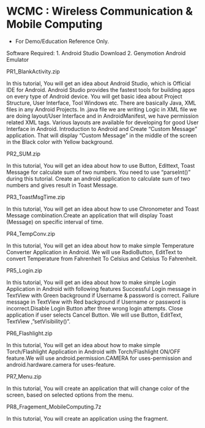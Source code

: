 # WCMC : Wireless Communication & Mobile Computing
* For Demo/Education Reference Only.

Software Required: 1. Android Studio Download 2. Genymotion Android Emulator

PR1_BlankActivity.zip

In this tutorial, You will get an idea about Android Studio, which is Official IDE for Android. Android Studio provides the fastest tools for building apps on every type of Android device. You will get basic idea about Project Structure, User Interface, Tool Windows etc. There are basically Java, XML files in any Android Projects. In .java file we are writing Logic in XML file we are doing layout/User Interface and in AndroidManifest, we have permission related XML tags. Various layouts are available for developing for good User Interface in Android. Introduction to Android and Create “Custom Message” application. That will display “Custom Message” in the middle of the screen in the Black color with Yellow background.

PR2_SUM.zip

In this tutorial, You will get an idea about how to use Button, Edittext, Toast Message for calculate sum of two numbers. You need to use “parseInt()” during this tutorial. Create an android application to calculate sum of two numbers and gives result in Toast Message.

PR3_ToastMsgTime.zip

In this tutorial, You will get an idea about how to use Chronometer and Toast Message combination.Create an application that will display Toast (Message) on specific interval of time.

PR4_TempConv.zip

In this tutorial, You will get an idea about how to make simple Temperature Converter Application in Android. We will use RadioButton, EditText to convert Temperature from Fahrenheit To Celsius and Celsius To Fahrenheit.

PR5_Login.zip

In this tutorial, You will get an idea about how to make simple Login Application in Android with following features Successful Login message in TextView with Green background if Username & password is correct. Failure message in TextView with Red background if Username or password is incorrect.Disable Login Button after three wrong login attempts. Close application if user selects Cancel Button. We will use Button, EditText, TextView ,”setVisibility()”.

PR6_Flashlight.zip

In this tutorial, You will get an idea about how to make simple Torch/Flashlight Application in Android with Torch/Flashlight ON/OFF feature.We will use android.permission.CAMERA for uses-permission and android.hardware.camera for uses-feature.

PR7_Menu.zip

In this tutorial, You will create an application that will change color of the screen, based on selected options from the menu.

PR8_Fragement_MobileComputing.7z

In this tutorial, You will create an application using the fragment.





